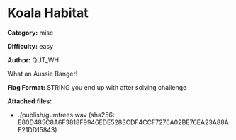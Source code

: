 # Koala Habitat

**Category:** misc

**Difficulty:** easy

**Author:** QUT_WH

What an Aussie Banger!

**Flag Format:**
STRING you end up with after solving challenge

**Attached files:**
- ./publish/gumtrees.wav (sha256: E80D485C8A6F3818F9946EDE5283CDF4CCF7276A02BE76EA23A88AF21DD15843)
